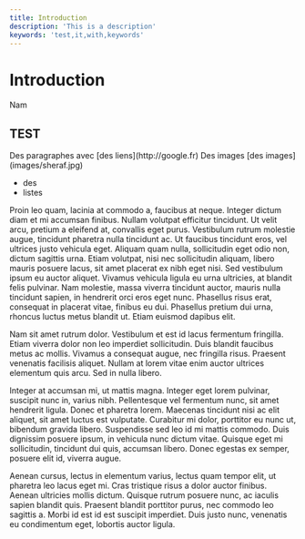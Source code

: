```yaml
---
title: Introduction
description: 'This is a description'
keywords: 'test,it,with,keywords'
---
```


# Introduction

Nam <Note content="varius ornare">
<h2>TEST</h2>
Des paragraphes avec [des liens](http://google.fr)
Des  images [des images](images/sheraf.jpg)
<ul>
<li>des</li>
<li>listes</li>
</ul>
</Note> Proin leo quam, lacinia at commodo a, faucibus at neque. Integer dictum diam et mi accumsan finibus. Nullam volutpat efficitur tincidunt. Ut velit arcu, pretium a eleifend at, convallis eget purus. Vestibulum rutrum molestie augue, tincidunt pharetra nulla tincidunt ac. Ut faucibus tincidunt eros, vel ultrices justo vehicula eget. Aliquam quam nulla, sollicitudin eget odio non, dictum sagittis urna. Etiam volutpat, nisi nec sollicitudin aliquam, libero mauris posuere lacus, sit amet placerat ex nibh eget nisi. Sed vestibulum ipsum eu auctor aliquet. Vivamus vehicula ligula eu urna ultricies, at blandit felis pulvinar. Nam molestie, massa viverra tincidunt auctor, mauris nulla tincidunt sapien, in hendrerit orci eros eget nunc. Phasellus risus erat, consequat in placerat vitae, finibus eu dui. Phasellus pretium dui urna, rhoncus luctus metus blandit ut. Etiam euismod dapibus elit.

Nam sit amet rutrum dolor. Vestibulum et est id lacus fermentum fringilla. Etiam viverra dolor non leo imperdiet sollicitudin. Duis blandit faucibus metus ac mollis. Vivamus a consequat augue, nec fringilla risus. Praesent venenatis facilisis aliquet. Nullam at lorem vitae enim auctor ultrices elementum quis arcu. Sed in nulla libero.

Integer at accumsan mi, ut mattis magna. Integer eget lorem pulvinar, suscipit nunc in, varius nibh. Pellentesque vel fermentum nunc, sit amet hendrerit ligula. Donec et pharetra lorem. Maecenas tincidunt nisi ac elit aliquet, sit amet luctus est vulputate. Curabitur mi dolor, porttitor eu nunc ut, bibendum gravida libero. Suspendisse sed leo id mi mattis commodo. Duis dignissim posuere ipsum, in vehicula nunc dictum vitae. Quisque eget mi sollicitudin, tincidunt dui quis, accumsan libero. Donec egestas ex semper, posuere elit id, viverra augue.

Aenean cursus, lectus in elementum varius, lectus quam tempor elit, ut pharetra leo lacus eget mi. Cras tristique risus a dolor auctor finibus. Aenean ultricies mollis dictum. Quisque rutrum posuere nunc, ac iaculis sapien blandit quis. Praesent blandit porttitor purus, nec commodo leo sagittis a. Morbi id est id est suscipit imperdiet. Duis justo nunc, venenatis eu condimentum eget, lobortis auctor ligula. 
